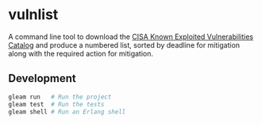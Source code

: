 # vulnlist

A command line tool to download the [CISA Known Exploited Vulnerabilities Catalog](https://www.cisa.gov/known-exploited-vulnerabilities-catalog)
and produce a numbered list, sorted by deadline for mitigation along with the
required action for mitigation.

## Development

```sh
gleam run   # Run the project
gleam test  # Run the tests
gleam shell # Run an Erlang shell
```

